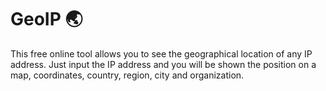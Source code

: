 # GeoIP 🌏

This free online tool allows you to see the geographical location of any IP address. Just input the IP address and you will be shown the position on a map, coordinates, country, region, city and organization.
